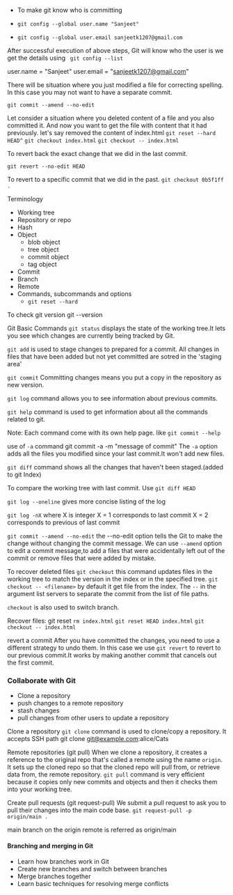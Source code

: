- To make git know who is committing

- `git config --global user.name "Sanjeet"`
- `git config --global user.email sanjeetk1207@gmail.com`

After successful execution of above steps, Git will know who the user is 
we get the details using ` git config --list` 

user.name = "Sanjeet"
user.email = "sanjeetk1207@gmail.com" 

There will be situation where you just modified a file for correcting spelling.
In this case you may not want to have a separate commit. 

`git commit --amend --no-edit`

Let consider a situation where you deleted content of a file and you also committed it. 
And now you want to get the file with content that it had previously.
let's say removed the content of index.html
`git reset --hard HEAD^`
`git checkout index.html`
`git checkout -- index.html`

To revert back the exact change that we did in the last commit.

`git revert --no-edit HEAD`



To revert to a specific commit that we did in the past.
`git checkout 0b5f1ff .`

Terminology
- Working tree
- Repository or repo
- Hash
- Object
    - blob object
    - tree object
    - commit object
    - tag object
- Commit
- Branch
- Remote
- Commands, subcommands and options
    - `git reset --hard`


To check git version
git --version


Git Basic Commands
`git status` displays the state of the working tree.It lets you see which changes are currently being tracked by Git.

`git add` is used to stage changes to prepared for a commit. All changes in files that have been added but not yet committed are sotred in the 'staging area'

`git commit` Committing changes means you put a copy in the repository as new version.

`git log` command allows you to see information about previous commits.

`git help` command is used to get information about all the commands related to git.

Note: Each command come with its own help page.
like    `git commit --help`


use of `-a` command
git commit -a -m "message of commit"
The `-a` option adds all the files you modified since your last commit.It won't add new files.


`git diff` command shows all the changes that haven't been staged.(added to git Index)

To compare the working tree with last commit. Use
`git diff HEAD`

`git log --oneline` gives more concise listing of the log

`git log -nX` where X is integer 
X = 1 corresponds to last commit
X = 2 corresponds to previous of last commit


`git commit --amend --no-edit`  the --no-edit option tells the Git to make the change without changing the commit message.
We can use `--amend` option to edit a commit message,to add a files that were accidentally left out of the commit or remove files that were added by mistake.

To recover deleted files `git checkout`
this command updates files in the working tree to match the version in the index or in the specified tree.
`git checkout -- <filename>` by default it get file from the index.
The `--`  in the argument list servers to separate the commit from the list of file paths. 

`checkout` is also used to switch branch.

Recover files: git reset
`rm index.html`
`git reset HEAD index.html`
`git checkout -- index.html`


revert a commit
After you have committed the changes, you need to use a different strategy to undo them. In this case we use `git revert` to revert to our previous commit.It works by making another commit that cancels out the first commit.


### Collaborate with Git
- Clone a repository
- push changes to a remote repository
- stash changes
- pull changes from other users to update a repository

Clone a repository
`git clone` command is used to clone/copy a repository.
It accepts SSH path
    git clone git@example.com:alice/Cats

Remote repositories (git pull)
When we clone a repository, it creates a reference to the original repo that's called a remote using the name `origin`. It sets up the cloned repo so that the cloned repo will pull from, or retrieve data from, the remote repository. 
`git pull` command is very efficient because it copies only new commits and objects and then it checks them into your working tree.

Create pull requests (git request-pull)
We submit a pull request to ask you to pull their changes into the main code base.
`git request-pull -p origin/main .`

main branch on the origin remote is referred as origin/main
























#### Branching and merging in Git
- Learn how branches work in Git
- Create new branches and switch between branches
- Merge branches together
- Learn basic techniques for resolving merge conflicts


